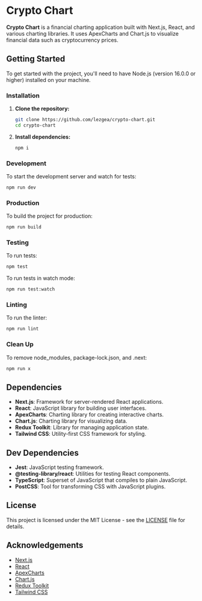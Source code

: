 # Crypto Chart

**Crypto Chart** is a financial charting application built with Next.js, React, and various charting libraries. It uses ApexCharts and Chart.js to visualize financial data such as cryptocurrency prices.

## Getting Started

To get started with the project, you'll need to have Node.js (version 16.0.0 or higher) installed on your machine.

### Installation

1. **Clone the repository:**

   ```bash
   git clone https://github.com/lezgea/crypto-chart.git
   cd crypto-chart
    ```
2. **Install dependencies:**
   ```bash
   npm i
   ```

### Development
To start the development server and watch for tests:

   ```bash
   npm run dev
```

### Production
To build the project for production:

   ```bash
npm run build
```

### Testing
To run tests:

   ```bash
npm test
```

To run tests in watch mode:

   ```bash
npm run test:watch
```

### Linting
To run the linter:

   ```bash
npm run lint
```

### Clean Up
To remove node_modules, package-lock.json, and .next:

   ```bash
npm run x
```

## Dependencies

- **Next.js**: Framework for server-rendered React applications.
- **React**: JavaScript library for building user interfaces.
- **ApexCharts**: Charting library for creating interactive charts.
- **Chart.js**: Charting library for visualizing data.
- **Redux Toolkit**: Library for managing application state.
- **Tailwind CSS**: Utility-first CSS framework for styling.

## Dev Dependencies

- **Jest**: JavaScript testing framework.
- **@testing-library/react**: Utilities for testing React components.
- **TypeScript**: Superset of JavaScript that compiles to plain JavaScript.
- **PostCSS**: Tool for transforming CSS with JavaScript plugins.

## License

This project is licensed under the MIT License - see the [LICENSE](LICENSE) file for details.

## Acknowledgements

- [Next.js](https://nextjs.org/)
- [React](https://reactjs.org/)
- [ApexCharts](https://apexcharts.com/)
- [Chart.js](https://www.chartjs.org/)
- [Redux Toolkit](https://redux-toolkit.js.org/)
- [Tailwind CSS](https://tailwindcss.com/)